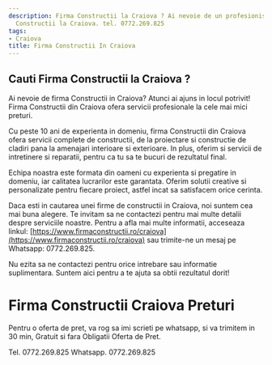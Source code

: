 ```yaml
---
description: Firma Constructii la Craiova ? Ai nevoie de un profesionist in Firma
  Constructii la Craiova. tel. 0772.269.825
tags:
- Craiova
title: Firma Constructii In Craiova
---
```



## Cauti Firma Constructii la Craiova ?

Ai nevoie de firma Constructii in Craiova? Atunci ai ajuns in locul potrivit! Firma Constructii din Craiova ofera servicii profesionale la cele mai mici preturi. 

Cu peste 10 ani de experienta in domeniu, firma Constructii din Craiova ofera servicii complete de constructii, de la proiectare si constructie de cladiri pana la amenajari interioare si exterioare. In plus, oferim si servicii de intretinere si reparatii, pentru ca tu sa te bucuri de rezultatul final. 

Echipa noastra este formata din oameni cu experienta si pregatire in domeniu, iar calitatea lucrarilor este garantata. Oferim solutii creative si personalizate pentru fiecare proiect, astfel incat sa satisfacem orice cerinta. 

Daca esti in cautarea unei firme de constructii in Craiova, noi suntem cea mai buna alegere. Te invitam sa ne contactezi pentru mai multe detalii despre serviciile noastre. Pentru a afla mai multe informatii, acceseaza linkul: [https://www.firmaconstructii.ro/craiova](https://www.firmaconstructii.ro/craiova) sau trimite-ne un mesaj pe Whatsapp: 0772.269.825. 

Nu ezita sa ne contactezi pentru orice intrebare sau informatie suplimentara. Suntem aici pentru a te ajuta sa obtii rezultatul dorit!

# Firma Constructii Craiova Preturi
Pentru o oferta de pret, va rog sa imi scrieti pe whatsapp, si va trimitem in 30 min, Gratuit si fara Obligatii Oferta de Pret.

Tel. 0772.269.825
Whatsapp. 0772.269.825